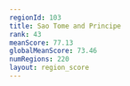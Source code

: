 ```yaml
---
regionId: 103
title: Sao Tome and Principe
rank: 43
meanScore: 77.13
globalMeanScore: 73.46
numRegions: 220
layout: region_score
---
```

